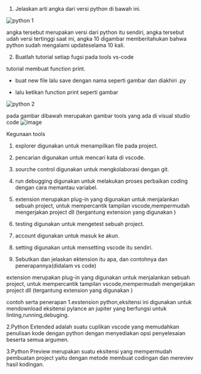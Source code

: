 1. Jelaskan arti angka dari versi python di bawah ini.

 ![python 1](https://user-images.githubusercontent.com/93025147/138690030-b28342cd-ac04-452b-b473-d2208fc9f7bf.png)
 
angka tersebut merupakan versi dari python itu sendiri, angka tersebut udah versi tertinggi saat ini, angka 10 digambar memberitahukan bahwa python sudah mengalami updateselama 10 kali. 

2. Buatlah tutorial setiap fugsi pada tools vs-code

tutorial membuat function print.

- buat new file lalu save dengan nama seperti gambar dan diakhiri .py

- lalu ketikan function print seperti gambar

![python 2](https://user-images.githubusercontent.com/93025147/138690244-734c8701-6747-4055-85f9-68e5c6f6e76d.png)

pada gambar dibawah merupakan gambar tools yang ada di visual studio code
![image](https://user-images.githubusercontent.com/93025147/138693034-21d2d41e-ffa6-4202-95bc-42b818b92afd.png)

Kegunaan tools
1. explorer digunakan untuk menampilkan file pada project.

2. pencarian digunakan untuk mencari kata di vscode.

3. sourche control digunakan untuk mengkolaborasi dengan git.

4. run debugging digunakan untuk melakukan proses perbaikan coding dengan cara memantau variabel.

5. extension merupakan plug-in yang digunakan untuk menjalankan sebuah project, untuk mempercantik tampilan vscode,mempermudah mengerjakan project dll (tergantung extension yang digunakan )

6. testing digunakan untuk mengetest sebuah project.

7. account digunakan untuk masuk ke akun.

8. setting digunakan untuk mensetting vscode itu sendiri.

3. Sebutkan dan jelaskan ektension itu apa, dan contohnya dan penerapannya(didalam vs code)

extension merupakan plug-in yang digunakan untuk menjalankan sebuah project, untuk mempercantik tampilan vscode,mempermudah mengerjakan project dll (tergantung extension yang digunakan )

contoh serta penerapan
1.exstension python,eksitensi ini digunakan untuk mendownload eksitensi pylance an jupiter yang berfungsi untuk linting,running,debuging.

2.Python Extended adalah suatu cuplikan vscode yang memudahkan penulisan kode dengan python dengan menyediakan opsi penyelesaian beserta semua argumen.

3.Python Preview merupakan suatu eksitensi yang mempermudah pembuatan project yaitu dengan metode membuat codingan dan mereviev hasil kodingan.

